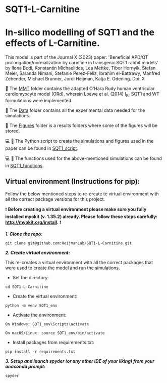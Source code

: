 # SQT1-L-Carnitine

# In-silico modelling of SQT1 and the effects of L-Carnitine.

This model is part of the Journal X (2023) paper: 'Beneficial APD/QT prolongation/normalization by carnitine in transgenic SQT1 rabbit models' by Ilona Bodi, Konstantin Michaelides, Lea Mettke, Tibor Hornyik, Stefan Meier, Saranda Nimani, Stefanie Perez-Feliz, Ibrahim el-Battrawy, Manfred Zehender, Michael Brunner, Jordi Heijman, Katja E. Odening.
Doi: X

:file_folder: The [MMT](https://github.com/HeijmanLab/SQT1-L-Carnitine/tree/main/MMT) folder contains the adapted O'Hara Rudy human ventricular cardiomyocyte model (ORd), wherein Loewe et al. (2014) I<sub>Kr</sub> SQT1 and WT formulations were implemented.

:file_folder: The [Data](https://github.com/HeijmanLab/SQT1-L-Carnitine/tree/main/Data) folder contains all the experimental data needed for the simulations. 

:file_folder: The [Figures](https://github.com/HeijmanLab/SQT1-L-Carnitine/tree/main/Figures) folder is a results folders where some of the figures will be stored. 

:computer: :snake: The Python script to create the simulations and figures used in the paper can be found in [SQT1_script](https://github.com/HeijmanLab/SQT1-L-Carnitine/blob/main/SQT1_script.py).

:computer: :snake: The functions used for the above-mentioned simulations can be found in [SQT1_functions](https://github.com/HeijmanLab/SQT1-L-Carnitine/blob/main/SQT1_functions.py).


## Virtual environment (Instructions for pip):

Follow the below mentioned steps to re-create te virtual environment with all the correct package versions for this project.

:exclamation: **Before creating a virtual environment please make sure you fully installed myokit (v. 1.35.2) already. Please follow these steps carefully: http://myokit.org/install.** :exclamation:


***1. Clone the repo:***

`git clone git@github.com:HeijmanLab/SQT1-L-Carnitine.git`

***2. Create virtual environment:***

This re-creates a virtual environment with all the correct packages that were used to create the model and run the simulations. 

- Set the directory:

`cd SQT1-L-Carnitine`

- Create the virtual environment:

`python -m venv SQT1_env`

- Activate the environment:

`On Windows: SQT1_env\Scripts\activate`

`On macOS/Linux: source SQT1_env/bin/activate`

- Install packages from requirements.txt:

`pip install -r requirements.txt`

***3. Setup and launch spyder (or any other IDE of your liking) from your anaconda prompt:***

`spyder`

